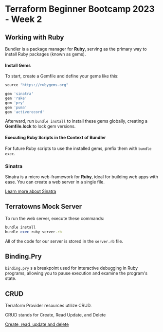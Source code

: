 # Terraform Beginner Bootcamp 2023 - Week 2


## Working with Ruby

Bundler is a package manager for **Ruby**, serving as the primary way to install Ruby packages (known as gems).


#### Install Gems

To start, create a Gemfile and define your gems like this:


  ```ruby
  source "https://rubygems.org"

  gem 'sinatra'
  gem 'rake'
  gem 'pry'
  gem 'puma'
  gem 'activerecord'
  ```


Afterward, run `bundle install` to install these gems globally, creating a **Gemfile.lock** to lock gem versions.




#### Executing Ruby Scripts in the Context of Bundler

For future Ruby scripts to use the installed gems, prefix them with `bundle exec`.


### Sinatra

Sinatra is a micro web-framework for **Ruby**, ideal for building web apps with ease. You can create a web server in a single file.



 [Learn more about Sinatra](https://sinatrarb.com/)


## Terratowns Mock Server

To run the web server, execute these commands:

```ruby
bundle install
bundle exec ruby server.rb
```

All of the code for our server is stored in the `server.rb` file.


## Binding.Pry

`binding.pry` s a breakpoint used for interactive debugging in Ruby programs, allowing you to pause execution and examine the program's state.


## CRUD

Terraform Provider resources utilize CRUD.

CRUD stands for Create, Read Update, and Delete

[Create, read, update and delete](https://en.wikipedia.org/wiki/Create,_read,_update_and_delete)